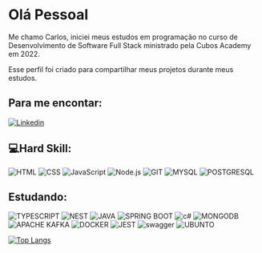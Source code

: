 # Olá Pessoal

Me chamo Carlos, iniciei meus estudos em programação no curso de Desenvolvimento de Software Full Stack ministrado pela Cubos Academy em 2022. 


Esse perfil foi criado para compartilhar meus projetos durante meus estudos.

## Para me encontar:

[![Linkedin](https://camo.githubusercontent.com/a80d00f23720d0bc9f55481cfcd77ab79e141606829cf16ec43f8cacc7741e46/68747470733a2f2f696d672e736869656c64732e696f2f62616467652f4c696e6b6564496e2d3030373742353f7374796c653d666f722d7468652d6261646765266c6f676f3d6c696e6b6564696e266c6f676f436f6c6f723d7768697465)](https://www.linkedin.com/in/carlosvittor/)

## 💻Hard Skill:

![HTML](https://img.shields.io/badge/HTML5-E34F26?style=for-the-badge&logo=html5&logoColor=white)
![CSS](https://img.shields.io/badge/CSS3-1572B6?style=for-the-badge&logo=css3&logoColor=white)
![JavaScript](https://img.shields.io/badge/JavaScript-323330?style=for-the-badge&logo=javascript&logoColor=F7DF1E)
![Node.js](https://img.shields.io/badge/Node.js-339933?style=for-the-badge&logo=nodedotjs&logoColor=white)
![GIT](https://img.shields.io/badge/GIT-E44C30?style=for-the-badge&logo=git&logoColor=white)
![MYSQL](https://img.shields.io/badge/MySQL-005C84?style=for-the-badge&logo=mysql&logoColor=white)
![POSTGRESQL](https://img.shields.io/badge/PostgreSQL-316192?style=for-the-badge&logo=postgresql&logoColor=white)

## Estudando:

![TYPESCRIPT](https://img.shields.io/badge/TypeScript-007ACC?style=for-the-badge&logo=typescript&logoColor=white)
![NEST](https://img.shields.io/badge/nestjs-E0234E?style=for-the-badge&logo=nestjs&logoColor=white)
![JAVA](https://img.shields.io/badge/Java-ED8B00?style=for-the-badge&logo=java&logoColor=white)
![SPRING BOOT](https://img.shields.io/badge/Spring_Boot-F2F4F9?style=for-the-badge&logo=spring-boot)
![c#](https://img.shields.io/badge/C%23-239120?style=for-the-badge&logo=c-sharp&logoColor=white)
![MONGODB](https://img.shields.io/badge/MongoDB-4EA94B?style=for-the-badge&logo=mongodb&logoColor=white)
![APACHE KAFKA](https://img.shields.io/badge/Apache_Kafka-231F20?style=for-the-badge&logo=apache-kafka&logoColor=white)
![DOCKER](https://img.shields.io/badge/Docker-2CA5E0?style=for-the-badge&logo=docker&logoColor=white)
![JEST](https://img.shields.io/badge/Jest-C21325?style=for-the-badge&logo=jest&logoColor=white)
![swagger](https://img.shields.io/badge/Swagger-85EA2D?style=for-the-badge&logo=Swagger&logoColor=white)
![UBUNTO](https://img.shields.io/badge/Ubuntu-E95420?style=for-the-badge&logo=ubuntu&logoColor=white)






[![Top Langs](https://github-readme-stats.vercel.app/api/top-langs/?username=vittorfraga&layout=compact)](https://github.com/vittorfraga/github-readme-stats)

